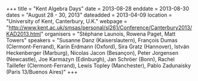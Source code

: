 +++
title = "Kent Algebra Days"
date = 2013-08-28
enddate = 2013-08-30
dates = "August 28 - 30, 2013"
dateadded = 2013-04-09
location = "University of Kent, Canterbury, U.K."
webpage = "http://www.kent.ac.uk/smsas/personal/sl261/Conference/Canterbury2013/KAD2013.html"
organisers = "Stéphane Launois, Rowena Paget, Matt Towers"
speakers = "Susanne Danz (Kaiserslautern), François Dumas (Clermont-Ferrand), Karin Erdmann (Oxford), Sira Gratz (Hannover), István Heckenberger (Marburg), Nicolas Jacon (Besançon), Peter Jorgensen (Newcastle), Joe Karmazyn (Edinburgh), Jan Schröer (Bonn), Rachel Taillefer (Clermont-Ferrand), Lewis Topley (Manchester), Pablo Zadunaisky (Paris 13/Buenos Aires)"
+++
